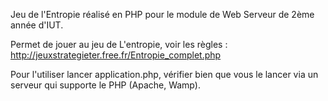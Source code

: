 Jeu de l'Entropie réalisé en PHP pour le module de Web Serveur de 2ème année d'IUT. 

Permet de jouer au jeu de L'entropie, voir les règles : http://jeuxstrategieter.free.fr/Entropie_complet.php

Pour l'utiliser lancer application.php, vérifier bien que vous le lancer via un serveur qui supporte le PHP (Apache, Wamp). 
